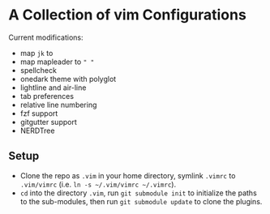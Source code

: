 # A Collection of vim Configurations

Current modifications:

* map `jk` to <ESC>
* map mapleader to `" "`
* spellcheck
* onedark theme with polyglot
* lightline and air-line
* tab preferences
* relative line numbering
* fzf support
* gitgutter support
* NERDTree

## Setup
 
* Clone the repo as `.vim` in your home directory, symlink `.vimrc` to `.vim/vimrc` (i.e. `ln -s ~/.vim/vimrc ~/.vimrc`). 
* `cd` into the directory `.vim`, run `git submodule init` to initialize the paths to the sub-modules, then run `git submodule update` to clone the plugins. 
